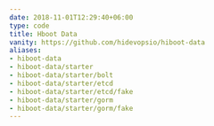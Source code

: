 ```yaml
---
date: 2018-11-01T12:29:40+06:00
type: code
title: Hboot Data
vanity: https://github.com/hidevopsio/hiboot-data
aliases:
- hiboot-data
- hiboot-data/starter
- hiboot-data/starter/bolt
- hiboot-data/starter/etcd
- hiboot-data/starter/etcd/fake
- hiboot-data/starter/gorm
- hiboot-data/starter/gorm/fake
---
```


